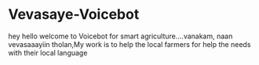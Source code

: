 # Vevasaye-Voicebot
hey hello welcome to Voicebot for smart agriculture....vanakam, naan vevasaaayiin tholan,My work is to help the local farmers for help the needs with their local language
